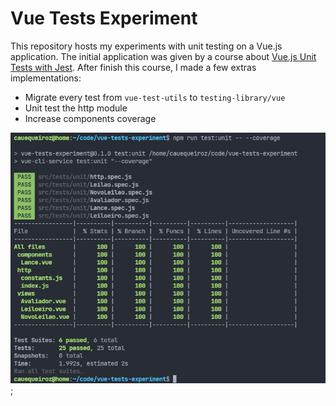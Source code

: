 # Vue Tests Experiment

This repository hosts my experiments with unit testing on a Vue.js application. The initial application was given by a course about [Vue.js Unit Tests with Jest](https://cursos.alura.com.br/course/vuejs-testes-unitarios-automatizados-jest). After finish this course, I made a few extras implementations:

- Migrate every test from `vue-test-utils` to `testing-library/vue`
- Unit test the http module
- Increase components coverage

![Screenshot](screenshot.png);

